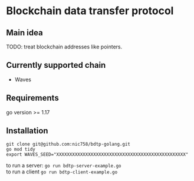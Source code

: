 # Blockchain data transfer protocol

## Main idea
TODO: treat blockchain addresses like pointers.

## Currently supported chain
- Waves 

## Requirements
go version >= 1.17
## Installation
`git clone git@github.com:nic758/bdtp-golang.git`<br/>
`go mod tidy`<br/>
`export WAVES_SEED="XXXXXXXXXXXXXXXXXXXXXXXXXXXXXXXXXXXXXXXXXXXXXXXXX"`<br/>

to run a server: `go run bdtp-server-example.go`<br/>
to run a client `go run bdtp-client-example.go`
